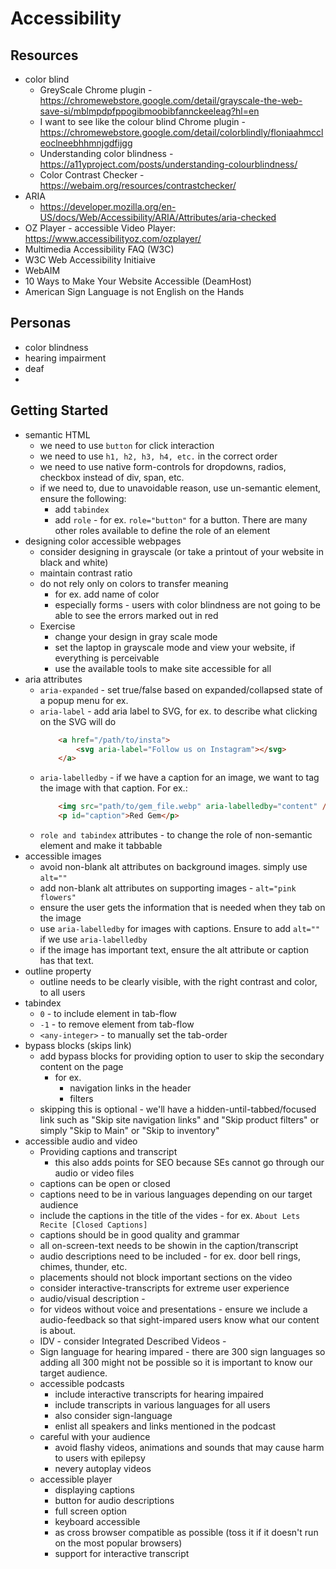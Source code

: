 # Accessibility

## Resources
- color blind   
    - GreyScale Chrome plugin - https://chromewebstore.google.com/detail/grayscale-the-web-save-si/mblmpdpfppogibmoobibfannckeeleag?hl=en
    - I want to see like the colour blind Chrome plugin - https://chromewebstore.google.com/detail/colorblindly/floniaahmccleoclneebhhmnjgdfijgg
    - Understanding color blindness - https://a11yproject.com/posts/understanding-colourblindness/
    - Color Contrast Checker - https://webaim.org/resources/contrastchecker/
- ARIA
    - https://developer.mozilla.org/en-US/docs/Web/Accessibility/ARIA/Attributes/aria-checked
- OZ Player - accessible Video Player: https://www.accessibilityoz.com/ozplayer/
- Multimedia Accessibility FAQ (W3C)
- W3C Web Accessibility Initiaive
- WebAIM
- 10 Ways to Make Your Website Accessible (DeamHost)
- American Sign Language is not English on the Hands

## Personas
- color blindness
- hearing impairment
- deaf
- 

## Getting Started
- semantic HTML
    - we need to use `button` for click interaction
    - we need to use `h1, h2, h3, h4, etc.` in the correct order
    - we need to use native form-controls for dropdowns, radios, checkbox instead of div, span, etc.
    - if we need to, due to unavoidable reason, use un-semantic element, ensure the following:
        - add `tabindex`
        - add `role` - for ex. `role="button"` for a button.  There are many other roles available to define the role of an element
- designing color accessible webpages
    - consider designing in grayscale (or take a printout of your website in black and white)
    - maintain contrast ratio
    - do not rely only on colors to transfer meaning
        - for ex. add name of color 
        - especially forms - users with color blindness are not going to be able to see the errors marked out in red
    - Exercise 
        - change your design in gray scale mode
        - set the laptop in grayscale mode and view your website, if everything is perceivable
        - use the available tools to make site accessible for all
- aria attributes
    - `aria-expanded` - set true/false based on expanded/collapsed state of a popup menu for ex.
    - `aria-label` - add aria label to SVG, for ex. to describe what clicking on the SVG will do
        ```html
            <a href="/path/to/insta">
                <svg aria-label="Follow us on Instagram"></svg>
            </a>
        ```
    - `aria-labelledby` - if we have a caption for an image, we want to tag the image with that caption.  For ex.: 
        ```html
            <img src="path/to/gem_file.webp" aria-labelledby="content" />
            <p id="caption">Red Gem</p>
        ```
    - `role and tabindex` attributes - to change the role of non-semantic element and make it tabbable
- accessible images
    - avoid non-blank alt attributes on background images. simply use `alt=""`
    - add non-blank alt attributes on supporting images - `alt="pink flowers"`
    - ensure the user gets the information that is needed when they tab on the image
    - use `aria-labelledby` for images with captions.  Ensure to add `alt=""` if we use `aria-labelledby`
    - if the image has important text, ensure the alt attribute or caption has that text.
- outline property
    - outline needs to be clearly visible, with the right contrast and color, to all users
- tabindex
    - `0` - to include element in tab-flow
    - `-1` - to remove element from tab-flow
    - `<any-integer>` - to manually set the tab-order
- bypass blocks (skips link)
    - add bypass blocks for providing option to user to skip the secondary content on the page
        - for ex. 
            - navigation links in the header
            - filters
    - skipping this is optional - we'll have a hidden-until-tabbed/focused link such as "Skip site navigation links" and "Skip product filters" or simply "Skip to Main" or "Skip to inventory"
- accessible audio and video
    - Providing captions and transcript
        - this also adds points for SEO because SEs cannot go through our audio or video files
    - captions can be open or closed
    - captions need to be in various languages depending on our target audience
    - include the captions in the title of the vides - for ex. `About Lets Recite [Closed Captions]`
    - captions should be in good quality and grammar
    - all on-screen-text needs to be showin in the caption/transcript
    - audio descriptions need to be included - for ex. door bell rings, chimes, thunder, etc.
    - placements should not block important sections on the video
    - consider interactive-transcripts for extreme user experience
    - audio/visual description - 
    - for videos without voice and presentations - ensure we include a audio-feedback so that sight-impared users know what our content is about.
    - IDV - consider Integrated Described Videos - 
    - Sign language for hearing impared - there are 300 sign languages so adding all 300 might not be possible so it is important to know our target audience.
    - accessible podcasts
        - include interactive transcripts for hearing impaired 
        - include transcripts in various languages for all users
        - also consider sign-language
        - enlist all speakers and links mentioned in the podcast
    - careful with your audience
        - avoid flashy videos, animations and sounds that may cause harm to users with epilepsy
        - nevery autoplay videos
    - accessible player
        - displaying captions
        - button for audio descriptions
        - full screen option
        - keyboard accessible
        - as cross browser compatible as possible (toss it if it doesn't run on the most popular browsers)
        - support for interactive transcript





    